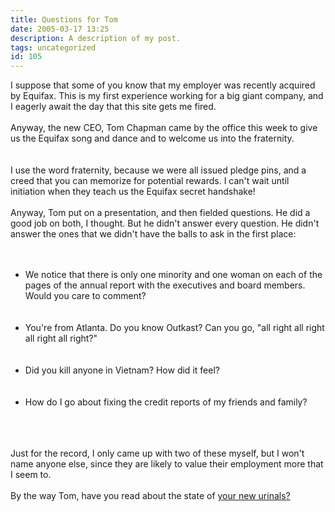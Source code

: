 ```yaml
---
title: Questions for Tom
date: 2005-03-17 13:25
description: A description of my post.
tags: uncategorized
id: 105
---
```

I suppose that some of you know that my employer was recently acquired by Equifax.  This is my first experience working for a big giant company, and I eagerly await the day that this site gets me fired.<br />
<br />
Anyway, the new CEO, Tom Chapman came by the office this week to give us the Equifax song and dance and to welcome us into the fraternity.  
<span class="spanEndPreview">&nbsp;</span><br /><br />I use the word fraternity, because we were all issued pledge pins, and a creed that you can memorize for potential rewards.  I can't wait until initiation when they teach us the Equifax secret handshake!<br />
<br />
Anyway, Tom put on a presentation, and then fielded questions.  He did a good job on both, I thought.  But he didn't answer every question.  He didn't answer the ones that we didn't have the balls to ask in the first place:<br />
<br />
<br />
<ul><li>We notice that there is only one minority and one woman on each of the pages of the annual report with the executives and board members.  Would you care to comment?</li><br />
<br />
<li>You're from Atlanta.  Do you know Outkast?  Can you go, "all right all right all right all right?"</li><br />
<br />
<li>Did you kill anyone in Vietnam?  How did it feel?</li><br />
<br />
<li>How do I go about fixing the credit reports of my friends and family?</li></ul><br />
<br />
<br />
Just for the record, I only came up with two of these myself, but I won't name anyone else, since they are likely to value their employment more that I seem to.<br />
<br />
By the way Tom, have you read about the state of <a href="http://theskinnyonbenny.com/blog2/archives/27">your new urinals?</a>

